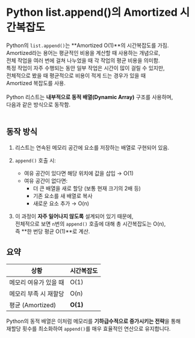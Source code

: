 # Python list.append()의 Amortized 시간복잡도

Python의 `list.append()`는 **Amortized O(1)**의 시간복잡도를 가짐.<br>
Amortized라는 용어는 평균적인 비용을 계산할 때 사용하는 개념으로,<br>
전체 작업을 여러 번에 걸쳐 나누었을 때 각 작업의 평균 비용을 의미함.<br>
특정 작업이 자주 수행되는 동안 일부 작업은 시간이 많이 걸릴 수 있지만,<br>
전체적으로 봤을 때 평균적으로 비용이 적게 드는 경우가 있을 때 <br>
Amortized 복잡도를 사용.<br>
<br>
Python 리스트는 **내부적으로 동적 배열(Dynamic Array)** 구조를 사용하며, <br>
다음과 같은 방식으로 동작함.<br>
<br>
## 동작 방식

1. 리스트는 연속된 메모리 공간에 요소를 저장하는 배열로 구현되어 있음.
2. `append()` 호출 시:
    - 여유 공간이 있다면 해당 위치에 값을 삽입 → O(1)
    - 여유 공간이 없다면:
        - 더 큰 배열을 새로 할당 (보통 현재 크기의 2배 등)
        - 기존 요소를 새 배열로 복사
        - 새로운 요소 추가 → O(n)

3. 이 과정이 **자주 일어나지 않도록** 설계되어 있기 때문에, <br>
전체적으로 보면 `n`번의 `append()` 호출에 대해 총 시간복잡도는 O(n),<br>
 즉 **한 번당 평균 O(1)**로 계산.

## 요약

| 상황                     | 시간복잡도       |
|--------------------------|------------------|
| 메모리 여유가 있을 때    | O(1)             |
| 메모리 부족 시 재할당    | O(n)             |
| 평균 (Amortized)         | **O(1)**         |

Python의 동적 배열은 이처럼 메모리를 **기하급수적으로 증가시키는 전략**을 통해<br>
재할당 횟수를 최소화하여 `append()`를 매우 효율적인 연산으로 유지합니다.
